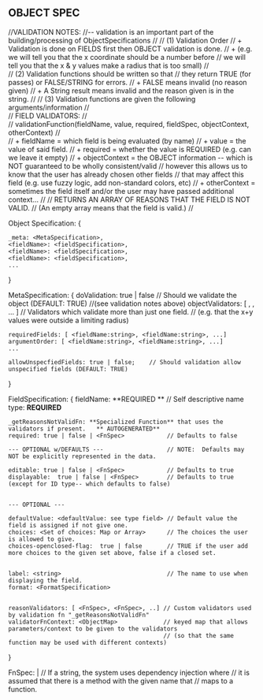 ## OBJECT SPEC ##

//VALIDATION NOTES:
//-- validation is an important part of the building/processing of ObjectSpecifications
//
// 	(1) Validation Order
//		+ Validation is done on FIELDS first then OBJECT validation is done.
//		+   (e.g. we will tell you that the x coordinate should be a number before 
//			  we will tell you that the x & y values make a radius that is too small)
//		
//	(2) Validation functions should be written so that
//		they return TRUE (for passes) or FALSE/STRING for errors.
//		+ FALSE means invalid (no reason given)
//		+ A String result means invalid and the reason given is in the string.
//
//  (3) Validation functions are given the following arguments/information
//		
//		FIELD VALIDATORS:
//			
//			validationFunction(fieldName, value, required, fieldSpec, objectContext, otherContext)
//	
//			+ fieldName = which field is being evaluated (by name)
//			+ value = the value of said field.
//		    + required = whether the value is REQUIRED  (e.g. can we leave it empty)
//			+ objectContext = the OBJECT information -- which is NOT guaranteed to be wholly consistent/valid
//				 however this allows us to know that the user has already chosen other fields
//				 that may affect this field  (e.g. use fuzzy logic, add non-standard colors, etc)
//			+ otherContext = sometimes the field itself and/or the user may have passed additional context...
//
//			RETURNS AN ARRAY OF REASONS THAT THE FIELD IS NOT VALID.
//			(An empty array means that the field is valid.)
//




Object Specification: {
	
	_meta: <MetaSpecification>,
	<fieldName>: <fieldSpecification>,
	<fieldName>: <fieldSpecification>,
	<fieldName>: <fieldSpecification>,
	...
	
}



MetaSpecification: {
	doValidation: true | false						// Should we validate the object  (DEFAULT: TRUE)
													//(see validation notes above)
	objectValidators: [ <FnSpec>, <FnSpec>, ... ]	// Validators which validate more than just one field.
													// (e.g. that the x+y values were outside a limiting radius)

	requiredFields: [ <fieldName:string>, <fieldName:string>, ...]
	argumentOrder: [ <fieldName:string>, <fieldName:string>, ...]
	...

	allowUnspecfiedFields: true | false;   	// Should validation allow unspecified fields (DEFAULT: TRUE)
}


FieldSpecification: {
	fieldName: <string>   						      **REQUIRED **  // Self descriptive name
	type:  <FieldType :string from field-types.js>    **REQUIRED**   


	_getReasonsNotValidFn: **Specialized Function** that uses the validators if present.   ** AUTOGENERATED**
	required: true | false | <FnSpec>			 // Defaults to false

	--- OPTIONAL w/DEFAULTS ---					 // NOTE:  Defaults may NOT be explicitly represented in the data.

	editable: true | false | <FnSpec>            // Defaults to true
	displayable:  true | false | <FnSpec>		 // Defaults to true (except for ID type-- which defaults to false)
	
	
	--- OPTIONAL --- 

	defaultValue: <defaultValue: see type field> // Default value the field is assigned if not give one.
	choices: <Set of choices: Map or Array> 	 // The choices the user is allowed to give.
	choices-openclosed-flag:  true | false 		 // TRUE if the user add more choices to the given set above, false if a closed set.
	

	label: <string> 							 // The name to use when displaying the field.   
	format: <FormatSpecification>

	
	reasonValidators: [ <FnSpec>, <FnSpec>, ..] // Custom validators used by validation fn "_getReasonsNotValidFn"
	validatorFnContext: <ObjectMap>				// keyed map that allows parameters/context to be given to the validators
												// (so that the same function may be used with different contexts)
}


FnSpec:  <string> | <function>                 // If a string, the system uses dependency injection where 
											   // it is assumed that there is a method with the given name that
											   // maps to a function.